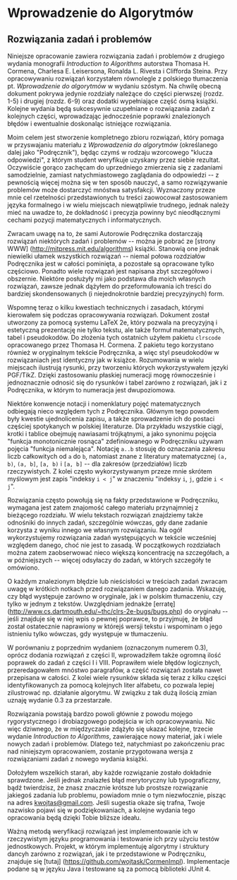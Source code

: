 # Wprowadzenie do Algorytmów
## Rozwiązania zadań i problemów

Niniejsze opracowanie zawiera rozwiązania zadań i problemów z drugiego wydania monografii *Introduction to Algorithms* autorstwa Thomasa H. Cormena, Charlesa E. Leisersona, Ronalda L. Rivesta i Clifforda Steina.
Przy opracowywaniu rozwiązań korzystałem równolegle z polskiego tłumaczenia pt. *Wprowadzenie do algorytmów* w wydaniu szóstym.
Na chwilę obecną dokument pokrywa jedynie rozdziały należące do części pierwszej (rozdz. 1-5) i drugiej (rozdz. 6-9) oraz dodatki wypełniające część ósmą książki.
Kolejne wydania będą sukcesywnie uzupełniane o rozwiązania zadań z kolejnych części, wprowadzając jednocześnie poprawki znalezionych błędów i ewentualnie doskonaląc istniejące rozwiązania.

Moim celem jest stworzenie kompletnego zbioru rozwiązań, który pomaga w przyswajaniu materiału z *Wprowadzenia do algorytmów* (określanego dalej jako "Podręcznik"), będąc czymś w rodzaju wzorcowego "klucza odpowiedzi", z którym student weryfikuje uzyskany przez siebie rezultat.
Oczywiście gorąco zachęcam do uprzedniego zmierzenia się z zadaniami samodzielnie, zamiast natychmiastowego zaglądania do odpowiedzi -- z pewnością więcej można się w ten sposób nauczyć, a samo rozwiązywanie problemów może dostarczyć mnóstwa satysfakcji.
Wyznaczony przeze mnie cel rzetelności przedstawionych tu treści zaowocował zastosowaniem języka formalnego i w wielu miejscach niewątpliwie trudnego, jednak należy mieć na uwadze to, że dokładność i precyzja powinny być nieodłącznymi cechami pozycji matematycznych i informatycznych.

Zwracam uwagę na to, że sami Autorowie Podręcznika dostarczają rozwiązań niektórych zadań i problemów -- można je pobrać ze [strony WWW] (http://mitpress.mit.edu/algorithms) książki.
Stanowią one jednak niewielki ułamek wszystkich rozwiązań -- niemal połowa rozdziałów Podręcznika jest w całości pominięta, a pozostałe są opracowane tylko częściowo.
Ponadto wiele rozwiązań jest napisana zbyt szczegółowo i obszernie.
Niektóre posłużyły mi jako podstawa dla moich własnych rozwiązań, zawsze jednak dążyłem do przeformułowania ich treści do bardziej skondensowanych (i niejednokrotnie bardziej precyzyjnych) form.

Wspomnę teraz o kilku kwestiach technicznych i zasadach, którymi kierowałem się podczas opracowywania rozwiązań.
Dokument został utworzony za pomocą systemu LaTeX 2e, który pozwala na precyzyjną i estetyczną prezentację nie tylko tekstu, ale także formuł matematycznych, tabel i pseudokodów.
Do złożenia tych ostatnich użyłem pakietu `clrscode` opracowanego przez Thomasa H. Cormena.
Z pakietu tego korzystano również w oryginalnym tekście Podręcznika, a więc styl pseudokodów w rozwiązaniach jest identyczny jak w książce.
Rozumowania w wielu miejscach ilustrują rysunki, przy tworzeniu których wykorzystywałem języki PGF/TikZ.
Dzięki zastosowaniu płaskiej numeracji mogę równocześnie i jednoznacznie odnosić się do rysunków i tabel zarówno z rozwiązań, jak i z Podręcznika, w którym to numeracja jest dwupoziomowa.

Niektóre konwencje notacji i nomenklatury pojęć matematycznych odbiegają nieco względem tych z Podręcznika.
Głównym tego powodem były kwestie ujednolicenia zapisu, a także sprowadzenie ich do postaci częściej spotykanych w polskiej literaturze.
Dla przykładu wszystkie ciągi, krotki i tablice obejmuję nawiasami trójkątnymi, a jako synonimu pojęcia "funkcja monotonicznie rosnąca" zdefiniowanego w Podręczniku używam pojęcia "funkcja niemalejąca".
Notację `a..b` stosuję do oznaczania zakresu liczb całkowitych od `a` do `b`, natomiast znane z literatury matematycznej `(a, b)`, `(a, b]`, `[a, b)` i `[a, b]` -- dla zakresów (przedziałów) liczb rzeczywistych.
Z kolei często wykorzystywanym przeze mnie skrótem myślowym jest zapis "indeksy `i < j`" w znaczeniu "indeksy `i`, `j`, gdzie `i < j`".

Rozwiązania często powołują się na fakty przedstawione w Podręczniku, wymagana jest zatem znajomość całego materiału przynajmniej z bieżącego rozdziału.
W wielu tekstach rozwiązań znajdziemy także odnośniki do innych zadań, szczególnie wówczas, gdy dane zadanie korzysta z wyniku innego we własnym rozwiązaniu.
Na ogół wykorzystujemy rozwiązania zadań występujących w tekście wcześniej względem danego, choć nie jest to zasadą.
W początkowych rozdziałach można zatem zaobserwować nieco większą koncentrację na szczegółach, a w późniejszych -- więcej odsyłaczy do zadań, w których szczegóły te omówiono.

O każdym znalezionym błędzie lub nieścisłości w treściach zadań zwracam uwagę w krótkich notkach przed rozwiązaniem danego zadania.
Wskazuję, czy błąd występuje zarówno w oryginale, jak i w polskim tłumaczeniu, czy tylko w jednym z tekstów.
Uwzględniam jednakże [erratę] (http://www.cs.dartmouth.edu/~thc/clrs-2e-bugs/bugs.php) do oryginału -- jeśli znajduje się w niej wpis o pewnej poprawce, to przyjmuję, że błąd został ostatecznie naprawiony w którejś wersji tekstu i wspominam o jego istnieniu tylko wówczas, gdy występuje w tłumaczeniu.

W porównaniu z poprzednim wydaniem (oznaczonym numerem 0.3), oprócz dodania rozwiązań z części II, wprowadziłem także ogromną ilość poprawek do zadań z części I i VIII.
Poprawiłem wiele błędów logicznych, przeredagowałem mnóstwo paragrafów, a część rozwiązań została nawet przepisana w całości.
Z kolei wiele rysunków składa się teraz z kilku części identyfikowanych za pomocą kolejnych liter alfabetu, co pozwala lepiej zilustrować np. działanie algorytmu.
W związku z tak dużą ilością zmian uznaję wydanie 0.3 za przestarzałe.

Rozwiązania powstają bardzo powoli głównie z powodu mojego rygorystycznego i drobiazgowego podejścia w ich opracowywaniu.
Nic więc dziwnego, że w międzyczasie zdążyło się ukazać kolejne, trzecie wydanie *Introduction to Algorithms*, zawierające nowy materiał, jak i wiele nowych zadań i problemów.
Dlatego też, natychmiast po zakończeniu prac nad niniejszym opracowaniem, zostanie przygotowana wersja z rozwiązaniami zadań z nowego wydania książki.

Dołożyłem wszelkich starań, aby każde rozwiązanie zostało dokładnie sprawdzone.
Jeśli jednak znalazłeś błąd merytoryczny lub typograficzny, bądź twierdzisz, że znasz znacznie krótsze lub prostsze rozwiązanie jakiegoś zadania lub problemu, powiadom mnie o tym niezwłocznie, pisząc na adres kwojtas@gmail.com.
Jeśli sugestia okaże się trafna, Twoje nazwisko pojawi się w podziękowaniach, a kolejne wydania tego opracowania będą dzięki Tobie bliższe ideału.

Ważną metodą weryfikacji rozwiązań jest implementowanie ich w rzeczywistym języku programowania i testowanie ich przy użyciu testów jednostkowych.
Projekt, w którym implementuję algorytmy i struktury dancyh zarówno z rozwiązań, jak i te przedstawione w Podręczniku, znajduje się [tutaj] (https://github.com/wojtask/CormenImpl).
Implementacje podane są w języku Java i testowane są za pomocą biblioteki JUnit 4.
